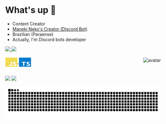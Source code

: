 # What's up 👋
- Content Creator
- [Maneki Neko's Creator (Discord Bot)](https://discord.com/oauth2/authorize?client_id=789196560415064085&scope=bot&permissions=278099520576)
- Brazilian (Paraense)
- Actually, I'm Discord bots developer
<div>
  <a href="https://github.com/Levi0100">
  <img height="180em" src="https://github-readme-stats.vercel.app/api?username=Levi0100&show_icons=true&theme=dracula&include_all_commits=true&count_private=true"/>
  <img height="180em" src="https://github-readme-stats.vercel.app/api/top-langs/?username=Levi0100&layout=compact&langs_count=16&theme=dracula"/>
</div>
  
<div style="display: inline_block"><br>
  <img align="center" alt="js" height="30" width="40" src="https://raw.githubusercontent.com/devicons/devicon/master/icons/javascript/javascript-plain.svg">
    <img align="center" alt="ts" height="30" width="40" src="https://raw.githubusercontent.com/devicons/devicon/master/icons/typescript/typescript-plain.svg">
  <img align="right" alt="avatar" src="https://cdn.discordapp.com/avatars/441932495693414410/d96c4ebb65e64f68e9df2bc6d9564802.png?size=128">
</div>
  
  ##
  
<div>
    <a href="https://www.youtube.com/channel/UC-LDvTLZatxZsS-R_yMlkMQ" target="_blank"><img src="https://img.shields.io/badge/YouTube-FF0000?style=for-the-badge&logo=youtube&logoColor=white" target="_blank"></a>
 <a href="https://discord.gg/7UeV8jFz6m" target="_blank"><img src="https://img.shields.io/badge/Discord-7289DA?style=for-the-badge&logo=discord&logoColor=white" target="_blank"></a>  
</div>
  
  ![Snake animation](https://github.com/Levi0100/Levi0100/blob/output/github-contribution-grid-snake.svg)
